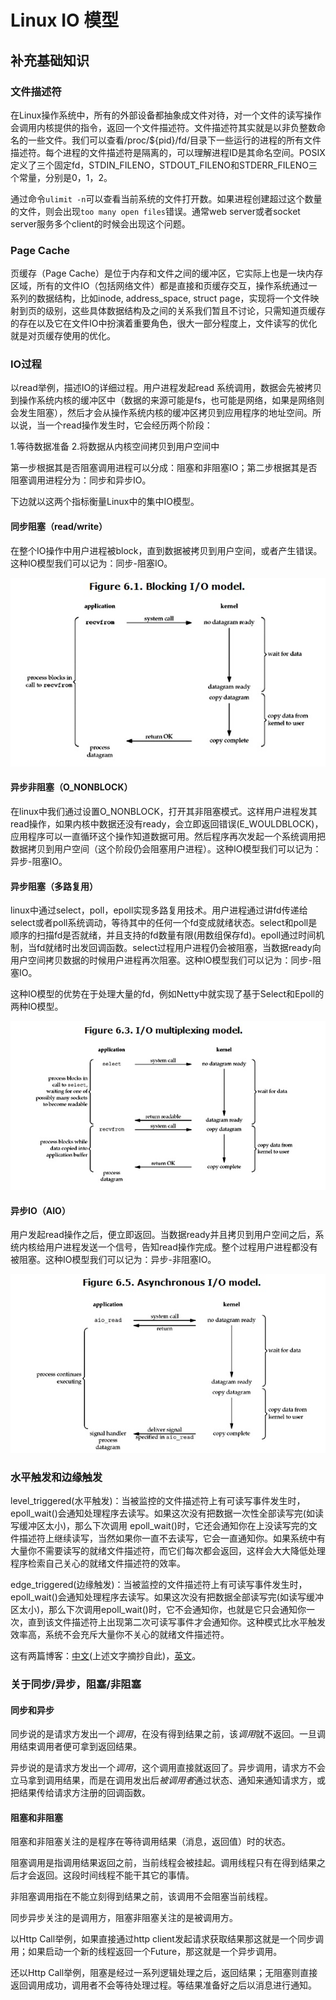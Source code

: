 # Linux IO 模型

## 补充基础知识

### 文件描述符

在Linux操作系统中，所有的外部设备都抽象成文件对待，对一个文件的读写操作会调用内核提供的指令，返回一个文件描述符。文件描述符其实就是以非负整数命名的一些文件。我们可以查看/proc/${pid}/fd/目录下一些运行的进程的所有文件描述符。每个进程的文件描述符是隔离的，可以理解进程ID是其命名空间。POSIX定义了三个固定fd，STDIN_FILENO，STDOUT_FILENO和STDERR_FILENO三个常量，分别是0，1，2。

通过命令`ulimit -n`可以查看当前系统的文件打开数。如果进程创建超过这个数量的文件，则会出现`too many open files`错误。通常web server或者socket server服务多个client的时候会出现这个问题。

### Page Cache

页缓存（Page Cache）是位于内存和文件之间的缓冲区，它实际上也是一块内存区域，所有的文件IO（包括网络文件）都是直接和页缓存交互，操作系统通过一系列的数据结构，比如inode, address_space, struct page，实现将一个文件映射到页的级别，这些具体数据结构及之间的关系我们暂且不讨论，只需知道页缓存的存在以及它在文件IO中扮演着重要角色，很大一部分程度上，文件读写的优化就是对页缓存使用的优化。

### IO过程

以read举例，描述IO的详细过程。用户进程发起read 系统调用，数据会先被拷贝到操作系统内核的缓冲区中（数据的来源可能是fs，也可能是网络，如果是网络则会发生阻塞），然后才会从操作系统内核的缓冲区拷贝到应用程序的地址空间。所以说，当一个read操作发生时，它会经历两个阶段：

1.等待数据准备
2.将数据从内核空间拷贝到用户空间中

第一步根据其是否阻塞调用进程可以分成：阻塞和非阻塞IO；第二步根据其是否阻塞调用进程分为：同步和异步IO。

下边就以这两个指标衡量Linux中的集中IO模型。

#### 同步阻塞（read/write）

在整个IO操作中用户进程被block，直到数据被拷贝到用户空间，或者产生错误。这种IO模型我们可以记为：同步-阻塞IO。

![blocking-io-model](../images/blocking-io-model.png)

#### 异步非阻塞（O_NONBLOCK）

在linux中我们通过设置O_NONBLOCK，打开其非阻塞模式。这样用户进程发其read操作，如果内核中数据还没有ready，会立即返回错误(E_WOULDBLOCK)，应用程序可以一直循环这个操作知道数据可用。然后程序再次发起一个系统调用把数据拷贝到用户空间（这个阶段仍会阻塞用户进程）。这种IO模型我们可以记为：异步-阻塞IO。

#### 异步阻塞（多路复用）

linux中通过select，poll，epoll实现多路复用技术。用户进程通过讲fd传递给select或者poll系统调动，等待其中的任何一个fd变成就绪状态。select和poll是顺序的扫描fd是否就绪，并且支持的fd数量有限(用数组保存fd)。epoll通过时间机制，当fd就绪时出发回调函数。select过程用户进程仍会被阻塞，当数据ready向用户空间拷贝数据的时候用户进程再次阻塞。这种IO模型我们可以记为：同步-阻塞IO。

这种IO模型的优势在于处理大量的fd，例如Netty中就实现了基于Select和Epoll的两种IO模型。

![multiplexing-io-model](../images/multiplexing-model.png)

#### 异步IO（AIO）

用户发起read操作之后，便立即返回。当数据ready并且拷贝到用户空间之后，系统内核给用户进程发送一个信号，告知read操作完成。整个过程用户进程都没有被阻塞。这种IO模型我们可以记为：异步-非阻塞IO。

![asynchronous-io-model](../images/asynchronous-io-model.png)

### 水平触发和边缘触发

level_triggered(水平触发)：当被监控的文件描述符上有可读写事件发生时，epoll_wait()会通知处理程序去读写。如果这次没有把数据一次性全部读写完(如读写缓冲区太小)，那么下次调用 epoll_wait()时，它还会通知你在上没读写完的文件描述符上继续读写，当然如果你一直不去读写，它会一直通知你。如果系统中有大量你不需要读写的就绪文件描述符，而它们每次都会返回，这样会大大降低处理程序检索自己关心的就绪文件描述符的效率。

edge_triggered(边缘触发)：当被监控的文件描述符上有可读写事件发生时，epoll_wait()会通知处理程序去读写。如果这次没有把数据全部读写完(如读写缓冲区太小)，那么下次调用epoll_wait()时，它不会通知你，也就是它只会通知你一次，直到该文件描述符上出现第二次可读写事件才会通知你。这种模式比水平触发效率高，系统不会充斥大量你不关心的就绪文件描述符。

这有两篇博客：[中文](http://www.cnblogs.com/yuuyuu/p/5103744.html)(上述文字摘抄自此)，[英文](https://www.garystringham.com/level-triggered-vs-edge-triggered-interrupts/)。

### 关于同步/异步，阻塞/非阻塞

#### 同步和异步

同步说的是请求方发出一个*调用*，在没有得到结果之前，该*调用*就不返回。一旦调用结束调用者便可拿到返回结果。

异步说的是请求方发出一个*调用*，这个调用直接就返回了。异步调用，请求方不会立马拿到调用结果，而是在调用发出后*被调用者*通过状态、通知来通知请求方，或把结果传给请求方注册的回调函数。

#### 阻塞和非阻塞

阻塞和非阻塞关注的是程序在等待调用结果（消息，返回值）时的状态。

阻塞调用是指调用结果返回之前，当前线程会被挂起。调用线程只有在得到结果之后才会返回。这段时间线程不能干其它的事情。

非阻塞调用指在不能立刻得到结果之前，该调用不会阻塞当前线程。

同步异步关注的是调用方，阻塞非阻塞关注的是被调用方。

以Http Call举例，如果直接通过http client发起请求获取结果那这就是一个同步调用；如果启动一个新的线程返回一个Future，那这就是一个异步调用。

还以Http Call举例，阻塞是经过一系列逻辑处理之后，返回结果；无阻塞则直接返回调用成功，调用者不会等待处理过程。等结果准备好之后以消息进行通知。